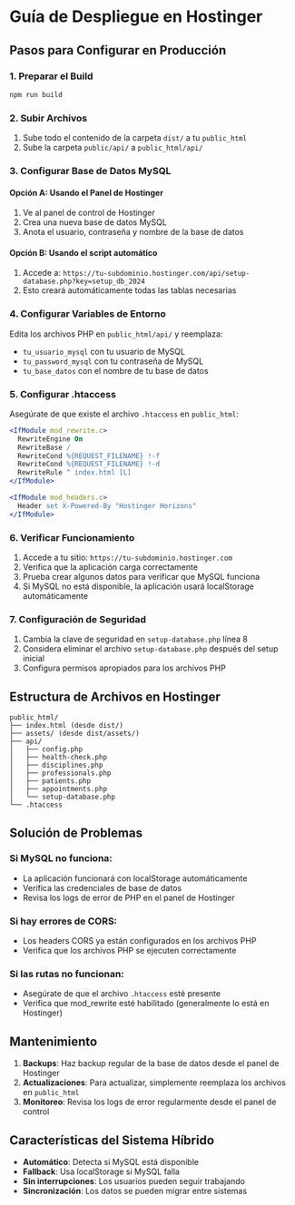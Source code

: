 # Guía de Despliegue en Hostinger

## Pasos para Configurar en Producción

### 1. Preparar el Build
```bash
npm run build
```

### 2. Subir Archivos
1. Sube todo el contenido de la carpeta `dist/` a tu `public_html`
2. Sube la carpeta `public/api/` a `public_html/api/`

### 3. Configurar Base de Datos MySQL

#### Opción A: Usando el Panel de Hostinger
1. Ve al panel de control de Hostinger
2. Crea una nueva base de datos MySQL
3. Anota el usuario, contraseña y nombre de la base de datos

#### Opción B: Usando el script automático
1. Accede a: `https://tu-subdominio.hostinger.com/api/setup-database.php?key=setup_db_2024`
2. Esto creará automáticamente todas las tablas necesarias

### 4. Configurar Variables de Entorno

Edita los archivos PHP en `public_html/api/` y reemplaza:
- `tu_usuario_mysql` con tu usuario de MySQL
- `tu_password_mysql` con tu contraseña de MySQL  
- `tu_base_datos` con el nombre de tu base de datos

### 5. Configurar .htaccess

Asegúrate de que existe el archivo `.htaccess` en `public_html`:

```apache
<IfModule mod_rewrite.c>
  RewriteEngine On
  RewriteBase /
  RewriteCond %{REQUEST_FILENAME} !-f
  RewriteCond %{REQUEST_FILENAME} !-d
  RewriteRule ^ index.html [L]
</IfModule>

<IfModule mod_headers.c>
  Header set X-Powered-By "Hostinger Horizons"
</IfModule>
```

### 6. Verificar Funcionamiento

1. Accede a tu sitio: `https://tu-subdominio.hostinger.com`
2. Verifica que la aplicación carga correctamente
3. Prueba crear algunos datos para verificar que MySQL funciona
4. Si MySQL no está disponible, la aplicación usará localStorage automáticamente

### 7. Configuración de Seguridad

1. Cambia la clave de seguridad en `setup-database.php` línea 8
2. Considera eliminar el archivo `setup-database.php` después del setup inicial
3. Configura permisos apropiados para los archivos PHP

## Estructura de Archivos en Hostinger

```
public_html/
├── index.html (desde dist/)
├── assets/ (desde dist/assets/)
├── api/
│   ├── config.php
│   ├── health-check.php
│   ├── disciplines.php
│   ├── professionals.php
│   ├── patients.php
│   ├── appointments.php
│   └── setup-database.php
└── .htaccess
```

## Solución de Problemas

### Si MySQL no funciona:
- La aplicación funcionará con localStorage automáticamente
- Verifica las credenciales de base de datos
- Revisa los logs de error de PHP en el panel de Hostinger

### Si hay errores de CORS:
- Los headers CORS ya están configurados en los archivos PHP
- Verifica que los archivos PHP se ejecuten correctamente

### Si las rutas no funcionan:
- Asegúrate de que el archivo `.htaccess` esté presente
- Verifica que mod_rewrite esté habilitado (generalmente lo está en Hostinger)

## Mantenimiento

1. **Backups**: Haz backup regular de la base de datos desde el panel de Hostinger
2. **Actualizaciones**: Para actualizar, simplemente reemplaza los archivos en `public_html`
3. **Monitoreo**: Revisa los logs de error regularmente desde el panel de control

## Características del Sistema Híbrido

- **Automático**: Detecta si MySQL está disponible
- **Fallback**: Usa localStorage si MySQL falla
- **Sin interrupciones**: Los usuarios pueden seguir trabajando
- **Sincronización**: Los datos se pueden migrar entre sistemas